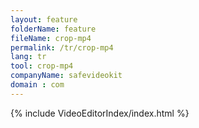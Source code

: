 ```yaml
---
layout: feature
folderName: feature
fileName: crop-mp4
permalink: /tr/crop-mp4
lang: tr
tool: crop-mp4
companyName: safevideokit
domain : com
---
```


{% include VideoEditorIndex/index.html %}

   
